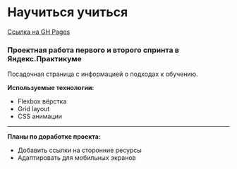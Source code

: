 # Научиться учиться
[Ссылка на GH Pages](https://badstandup.github.io/how-to-learn/)

### Проектная работа первого и второго спринта в Яндекс.Практикуме

Посадочная страница с информацией о подходах к обучению.

**Используемые технологии:**
- Flexbox вёрстка
- Grid layout
- CSS анимации
***
**Планы по доработке проекта:**
- Добавить ссылки на сторонние ресурсы
- Адаптировать для мобильных экранов



